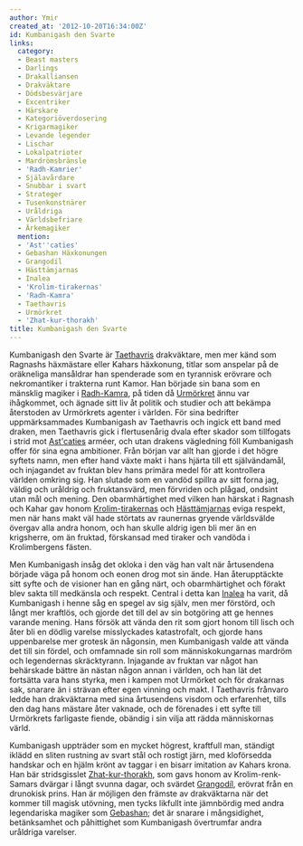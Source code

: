 ```yaml
---
author: Ymir
created_at: '2012-10-20T16:34:00Z'
id: Kumbanigash den Svarte
links:
  category:
  - Beast masters
  - Darlings
  - Drakalliansen
  - Drakväktare
  - Dödsbesvärjare
  - Excentriker
  - Härskare
  - Kategoriöverdosering
  - Krigarmagiker
  - Levande legender
  - Lischar
  - Lokalpatrioter
  - Mardrömsbränsle
  - 'Radh-Kamrier'
  - Själavårdare
  - Snubbar i svart
  - Strateger
  - Tusenkonstnärer
  - Uråldriga
  - Världsbefriare
  - Ärkemagiker
  mention:
  - 'Ast''caties'
  - Gebashan Häxkonungen
  - Grangodíl
  - Hästtämjarnas
  - Inalea
  - 'Krolim-tirakernas'
  - 'Radh-Kamra'
  - Taethavris
  - Urmörkret
  - 'Zhat-kur-thorakh'
title: Kumbanigash den Svarte
---
```


Kumbanigash den Svarte är [Taethavris] drakväktare, men mer känd som Ragnashs häxmästare eller
Kahars häxkonung, titlar som anspelar på de oräkneliga mansåldrar han spenderade som en tyrannisk
erövrare och nekromantiker i trakterna runt Kamor. Han började sin bana som en mänsklig magiker i
[Radh-Kamra], på tiden då [Urmörkret] ännu var ihågkommet, och ägnade sitt liv åt politik och
studier och att bekämpa återstoden av Urmörkrets agenter i världen. För sina bedrifter
uppmärksammades Kumbanigash av Taethavris och ingick ett band med draken, men Taethavris gick i
flertusenårig dvala efter skador som tillfogats i strid mot [Ast'caties] arméer, och utan drakens
vägledning föll Kumbanigash offer för sina egna ambitioner. Från början var allt han gjorde i det
högre syftets namn, men efter hand växte makt i hans hjärta till ett självändamål, och injagandet av
fruktan blev hans primära medel för att kontrollera världen omkring sig. Han slutade som en vandöd
spillra av sitt forna jag, väldig och uråldrig och fruktansvärd, men förvriden och plågad, ondsint
utan mål och mening. Den obarmhärtighet med vilken han härskat i Ragnash och Kahar gav honom
[Krolim-tirakernas] och [Hästtämjarnas] eviga respekt, men när hans makt väl hade störtats av
raunernas gryende världsvälde övergav alla andra honom, och han skulle aldrig igen bli mer än en
krigsherre, om än fruktad, förskansad med tiraker och vandöda i Krolimbergens fästen.

Men Kumbanigash insåg det okloka i den väg han valt när årtusendena började väga på honom och eonen
drog mot sin ände. Han återupptäckte sitt syfte och de visioner han en gång närt, och obarmhärtighet
och förakt blev sakta till medkänsla och respekt. Central i detta kan [Inalea] ha varit, då
Kumbanigash i henne såg en spegel av sig själv, men mer förstörd, och långt mer kraftlös, och gjorde
det till del av sin botgöring att ge hennes varande mening. Hans försök att vända den rit som gjort
honom till lisch och åter bli en dödlig varelse misslyckades katastrofalt, och gjorde hans
uppenbarelse mer grotesk än någonsin, men Kumbanigash valde att vända det till sin fördel, och
omfamnade sin roll som människokungarnas mardröm och legendernas skräcktyrann. Injagande av fruktan
var något han behärskade bättre än nästan någon annan i världen, och han lät det fortsätta vara hans
styrka, men i kampen mot Urmörket och för drakarnas sak, snarare än i strävan efter egen vinning och
makt. I Taethavris frånvaro ledde han drakväktarna med sina årtusendens visdom och erfarenhet, tills
den dag hans mästare åter vaknade, och de förenades i ett syfte till Urmörkrets farligaste fiende,
obändig i sin vilja att rädda människornas värld.

Kumbanigash uppträder som en mycket högrest, kraftfull man, ständigt iklädd en sliten rustning av
svart stål och rostigt järn, med kloförsedda handskar och en hjälm krönt av taggar i en bisarr
imitation av Kahars krona. Han bär stridsgisslet [Zhat-kur-thorakh], som gavs honom av
Krolim-renk-Samars dvärgar i långt svunna dagar, och svärdet [Grangodíl], erövrat från en drunokisk
prins. Han är möjligen den främste av drakväktarna när det kommer till magisk utövning, men tycks
likfullt inte jämnbördig med andra legendariska magiker som [Gebashan]; det är snarare i
mångsidighet, betänksamhet och påhittighet som Kumbanigash övertrumfar andra uråldriga varelser.

  [Taethavris]: Taethavris
  [Radh-Kamra]: Radh-Kamra
  [Urmörkret]: Urmörkret
  [Ast'caties]: Astcaties
  [Krolim-tirakernas]: Krolim-tirakernas
  [Hästtämjarnas]: Hästtämjarnas
  [Inalea]: Inalea
  [Zhat-kur-thorakh]: Zhat-kur-thorakh
  [Grangodíl]: Grangodíl
  [Gebashan]: Gebashan_Häxkonungen